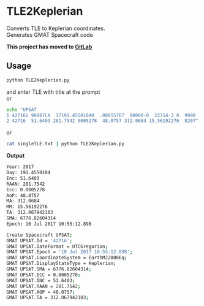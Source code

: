 # TLE2Keplerian

Converts TLE to Keplerian coordinates.  
Generates GMAT Spacecraft code

**This project has moved to [GitLab](https://gitlab.com/drid/TLE2Keplerian)**

## Usage
```bash
python TLE2Keplerian.py
```
and enter TLE with title at the prompt  
or
```bash
echo "UPSAT                   
1 42716U 98067LX  17191.45501040  .00015767  00000-0  22714-3 0  9990
2 42716  51.6403 281.7542 0005278  48.0757 312.0684 15.56192276  8267"| python TLE2Keplerian.py
```
or
```bash
cat singleTLE.txt | python TLE2Keplerian.py
```
**Output**
```bash
Year: 2017 
Day: 191.4550104 
Inc: 51.6403 
RAAN: 281.7542 
Ecc: 0.0005278
AoP: 48.0757 
MA: 312.0684 
MM: 15.56192276 
TA: 312.067942103 
SMA: 6776.82604314
Epoch: 10 Jul 2017 10:55:12.898

Create Spacecraft UPSAT;
GMAT UPSAT.Id = '42716';
GMAT UPSAT.DateFormat = UTCGregorian;
GMAT UPSAT.Epoch = '10 Jul 2017 10:55:12.898';
GMAT UPSAT.CoordinateSystem = EarthMJ2000Eq;
GMAT UPSAT.DisplayStateType = Keplerian;
GMAT UPSAT.SMA = 6776.82604314;
GMAT UPSAT.ECC = 0.0005278;
GMAT UPSAT.INC = 51.6403;
GMAT UPSAT.RAAN = 281.7542;
GMAT UPSAT.AOP = 48.0757;
GMAT UPSAT.TA = 312.067942103;
```
